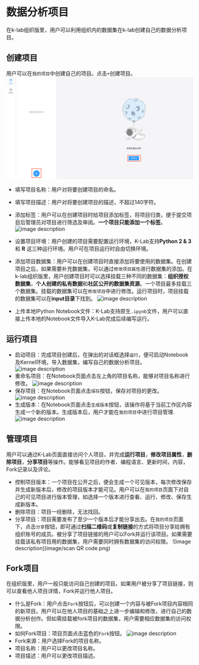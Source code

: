 # 数据分析项目
在k-lab组织版里，用户可以利用组织内的数据集在k-lab创建自己的数据分析项目。
## 创建项目
用户可以在`我的项目`中创建自己的项目。点击`+`创建项目。
 ![image description](image/page-project.png)
* 填写项目名称：用户对将要创建项目的命名。
* 填写项目描述：用户对将要创建项目的描述，不超过140字符。
* 添加标签：用户可以在创建项目时给项目添加标签，将项目归类，便于提交项目后管理员对项目进行筛选及审阅。**一个项目只能添加一个标签**。
 ![image description](image/label.png)

* 设置项目环境：用户创建的项目需要配置运行环境，K-Lab支持**Python 2 & 3** 和 **R** 这三种运行环境。用户可在项目运行时自由切换环境。
* 添加项目数据集：用户可以在创建项目时直接添加将要使用的数据集。在创建项目之后，如果需要补充数据集，可以通过`修改项目属性`进行数据集的添加。在k-lab组织版里，用户创建项目时可以选择挂载三种不同的数据集：**组织授权数据集**，**个人创建的私有数据**和**社区公开的数据集资源**。一个项目最多挂载三个数据集。挂载的数据集可以在`修改项目`中进行修改。运行项目时，项目挂载的数据集可以在**input目录**下找到。
  ![image description](image/choose-dataset.png)
* 上传本地IPython Notebook文件：K-Lab支持原生```.ipynb```文件，用户可以直接上传本地的Notebook文件导入K-Lab完成后续编写运行。



## 运行项目
* 启动项目：完成项目创建后，在弹出的对话框选择`运行`，便可启动Notebook及Kernel环境，导入数据集，编写自己的数据分析项目。
  ![image description](image/setup-success.png)
* 重命名项目：在Notebook页面点击左上角的项目名称，能够对项目名称进行修改。
  ![image description](image/name-of-project.png)
* 保存项目：在Notebook页面点击`保存`按钮，保存对项目的更改。
  ![image description](image/save.png)
* 生成版本：在Notebook页面点击`生成版本`按钮，该操作将基于当前工作区内容生成一个新的版本。生成版本后，用户才能在`我的项目`中进行项目管理.
  ![image description](image/new-version.png)

## 管理项目
用户可以通过K-Lab页面直接访问个人项目，并完成**运行项目**，**修改项目属性**，**删除项目**，**分享项目**等操作。能够看见项目的作者、编程语言、更新时间，内容，Fork记录以及评论。

* 控制项目版本：一个项目在公开之后，便会生成一个可见版本，每次修改保存并生成新版本后，修改的项目版本才能可见。用户可以在`我的项目`页面下对自己的可见项目进行版本管理，如选择一个版本进行查看、运行、修改、保存生成新版本。
* 删除项目：项目一经删除，无法找回。
* 分享项目：项目需要发布了至少一个版本后才能分享出去。在`我的项目`页面下，点击`分享`按钮，即可通过**扫描二维码**或**复制链接**的方式将项目分享给拥有组织账号的成员。被分享了项目链接的用户可以Fork并运行该项目。如果需要挂载该私有项目用的数据集，用户需要同时拥有数据集的访问权限。
  ![image description](image/scan QR code.png)

## Fork项目
在组织版里，用户一般只能访问自己创建的项目。如果用户被分享了项目链接，则可以查看他人项目详情，Fork并运行他人项目。
* 什么是Fork：用户点击`Fork`按钮后，可以创建一个内容与被Fork项目内容相同的新项目。用户可以在他人项目的基础之上进一步编辑和修改，进行自己的数据分析创作。但如需挂载被fork项目的数据集，用户需要相应数据集的访问权限。
* 如何Fork项目：项目页面点击蓝色的`Fork`按钮。
  ![image description](image/how-to-fork.png)
* Fork来源：用户选择Fork的项目名称。
* 项目名称：用户可以更改项目名称。
* 项目描述：用户可以更改项目描述。
